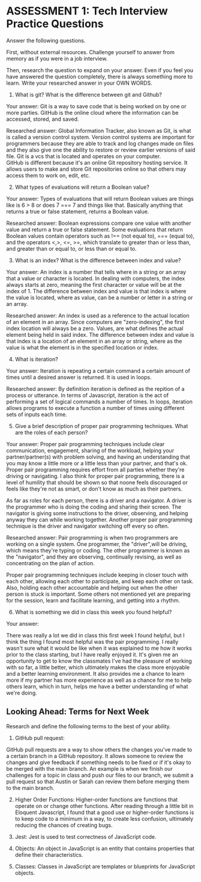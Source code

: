 # ASSESSMENT 1: Tech Interview Practice Questions
Answer the following questions.

First, without external resources. Challenge yourself to answer from memory as if you were in a job interview.

Then, research the question to expand on your answer. Even if you feel you have answered the question completely, there is always something more to learn. Write your researched answer in your OWN WORDS.

1. What is git? What is the difference between git and Github?

  Your answer:
Git is a way to save code that is being worked on by one or more parties. GitHub is the online cloud where the information can be accessed, stored, and saved.

  Researched answer:
 Global Information Tracker, also known as Git, is what is called a version control system. Version control systems are important for programmers because they are able to track and log changes made on files and they also give one the ability to restore or review earlier versions of said file. Git is a vcs that is located and operates on your computer.  
  GitHub is different because it's an online Git repository hosting service. It allows users to make and store Git repositories online so that others may access them to work on, edit, etc.

2. What types of evaluations will return a Boolean value?

  Your answer:
    Types of evaluations that will return Boolean values are things like is 6 > 8 or does 7 === 7 and things like that. Basically anything that returns a true or false statement, returns a Boolean value.

  Researched answer:
   Boolean expressions compare one value with another value and return a true or false statement. Some evaluations that return Boolean values contain operators such as !== (not equal to), === (equal to), and the operators <,>, <=, >=, which translate to greater than or less than, and greater than or equal to, or less than or equal to.


3. What is an index? What is the difference between index and value?

  Your answer:
    An index is a number that tells where in a string or an array that a value or character is located. In dealing with computers, the index always starts at zero, meaning the first character or value will be at the index of 1.
      The difference between index and value is that index is where the value is located, where as value, can be a number or letter in a string or an array.

  Researched answer:
An index is used as a reference to the actual location of an element in an array. Since computers are "zero-indexing", the first index location will always be a zero. Values, are what defines the actual element being held in said index. The difference between index and value is that index is a location of an element in an array or string, where as the value is what the element is in the specified location or index.  


4. What is iteration?

  Your answer:
  Iteration is repeating a certain command a certain amount of times until a desired answer is returned. It is used in loops.

  Researched answer:
By definition iteration is defined as the repition of a process or utterance. In terms of Javascript, iteration is the act of performing a set of logical commands a number of times. In loops, iteration allows programs to execute a function a number of times using different sets of inputs each time.


5. Give a brief description of proper pair programming techniques. What are the roles of each person?

  Your answer:
  Proper pair programming techniques include clear communication, engagement, sharing of the workload, helping your partner/partner(s) with problem solving, and having an understanding that you may know a little more or a little less than your partner, and that's ok.  Proper pair programming requires effort from all parties whether they're driving or navigating. I also think for proper pair programming, there is a level of humility that should be shown so that noone feels discouraged or feels like they're not as smart, or don't know as much as their partners.

  As far as roles for each person, there is a driver and a navigator. A driver is the programmer who is doing the coding and sharing their screen. The navigator is giving some instructions to the driver, observing, and helping anyway they can while working together. Another proper pair programming technique is the driver and navigator switching off every so often.

  Researched answer:
Pair programming is when two programmers are working on a single system. One programmer, the "driver",will be driving, which means they're typing or coding. The other programmer is known as the "navigator", and they are observing, continually revising, as well as concentrating on the plan of action.

Proper pair programming techniques include keeping in closer touch with each other, allowing each other to participate, and keep each other on task. Also, holding each other accountable and helping out when the other person is stuck is important. Some others not mentioned yet are preparing for the session, learn and facilitate learning, and getting into a rhythm.


6. What is something we did in class this week you found helpful?  

  Your answer:

  There was really a lot we did in class this first week I found helpful, but I think the thing I found most helpful was the pair programming. I really wasn't sure what it would be like when it was explained to me how it works prior to the class starting, but I have really enjoyed it. It's given me an opportunity to get to know the classmates I've had the pleasure of working with so far, a little better, which ultimately makes the class more enjoyable and a better learning environment. It also provides me a chance to learn more if my partner has more experience as well as a chance for me to help others learn, which in turn, helps me have a better understanding of what we're doing.



## Looking Ahead: Terms for Next Week

Research and define the following terms to the best of your ability.

1. GitHub pull request:

GitHub pull requests are a way to show others the changes you've made to a certain branch in a GitHub repository. It allows someone to review the changes and give feedback if something needs to be fixed or if it's okay to be merged with the main branch. An example is when we finish our challenges for a topic in class and push our files to our branch, we submit a pull request so that Austin or Sarah can review them before merging them to the main branch.

2. Higher Order Functions:
Higher-order functions are functions that operate on or change other functions.  After reading through a little bit in Eloquent Javascript, I found that a good use or higher-order functions is to keep code to a minimum in a way, to create less confusion, ultimately reducing the chances of creating bugs.


3. Jest:
Jest is used to test correctness of JavaScript code.

4. Objects:
An object in JavaScript is an entity that contains properties that define their characteristics.

5. Classes:
Classes in JavaScript are templates or blueprints for JavaScript objects.  
